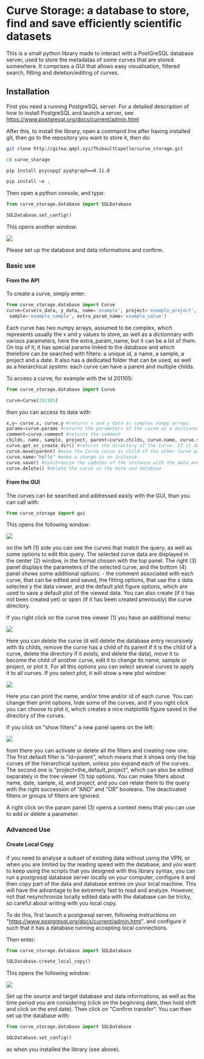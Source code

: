 
# Curve Storage: a database to store, find and save efficiently scientific datasets

This is a small python library made to interact with a PostGreSQL database server, used to store the metadatas of some curves that are stored somewhere. It comprises a GUI that allows easy visualisation, filtered search, fitting and deletion/editing of curves. 

## Installation

First you need a running PostgreSQL server. For a detailed description of how to install PostgreSQL and launch a server, see https://www.postgresql.org/docs/current/admin.html


After this, to install the library, open a command line after having installed git, then go to the repository you want to store it, then do: 

```bash
git clone http://gitea.qmpl.xyz/ThibaultCapelle/curve_storage.git 

cd curve_storage 

pip install psycopg2 pyqtgraph==0.11.0 

pip install –e . 
```
 Then open a python console, and type: 
```python
from curve_storage.database import SQLDatabase 

SQLDatabase.set_config() 
```
This opens another window:

<p>
    <a >
        <img src="./doc/pictures/set_config.png">
    </a>
</p>

Please set up the database and data informations and confirm.
### Basic use

#### From the API
To create a curve, simply enter:
```python
from curve_storage.database import Curve
curve=Curve(x_data, y_data, name='example', project='example_project',
 sample='example_sample', extra_param_name='example_value')
```
 
Each curve has two numpy arrays, assumed to be complex, which represents usually the x and y values to store, as well as a dictionnary with various parameters, here the extra_param_name, but it can be a lot of them. On top of it, it has special params linked to the database and which therefore can be searched with filters: a unique id, a name, a sample, a project and a date. It also has a dedicated folder that can be used, as well as a hierarchical system: each curve can have a parent and multiple childs.

To access a curve, for example with the id 201105: 
```python
from curve_storage.database import Curve 

curve=Curve(201105)
```

then you can access its data with:


```python
x,y= curve.x, curve.y #returns x and y data as complex numpy arrays.
params=curve.params #returns the parameters of the curve as a dictionnary
comment=curve.comment #returns the comment
childs, name, sample, project, parent=curve.childs, curve.name, curve.sample, curve.project #returns the childs, name, sample, project, parent of the curve
curve.get_or_create_dir() #returns the directory of the curve. If it does not exist yet, create it
curve.move(parent) #move the Curve curve as child of the other Curve parent. Note that it also save the curve and the parent
curve.name="hello" #make a change in an instance
curve.save() #synchronize the updates of the instance with the data and database
curve.delete() #delete the curve in the data and database
```

#### From the GUI
The curves can be searched and addressed easily with the GUI, than you can call with:
```python
from curve_storage import gui
```
This opens the following window:
 <p>
    <a >
        <img src="./doc/pictures/GUI.jpg">
    </a>
</p>

on the left (1) side you can see the curves that match the query, as well as some options to edit this query. The selected curve data are displayed in the center (2) window, in the format chosen with the top panel. The right (3) panel displays the parameters of the selected curve, and the bottom (4) panel shows some additional options: - the comment associated with each curve, that can be edited and saved, the fitting options, that use the x data selected y the data viewer, and the default plot figure options, which are used to save a default plot of the viewed data. You can also create (if it has not been created yet) or open (if it has been created previously) the curve directory.

If you right click on the curve tree viewer (1) you have an additional menu:
 <p>
    <a >
        <img src="./doc/pictures/GUI_menu1.jpg">
    </a>
</p>

Here you can delete the curve (it will delete the database entry recursively with its childs, remove the curve has a child of its parent if it is the child of a curve, delete the directory if it exists, and delete the data), move it to become the child of another curve, edit it to change its name, sample or project, or plot it. For all this options you can select several curves to apply it to all curves. If you select plot, it will show a new plot window:

<p>
    <a >
        <img src="./doc/pictures/plot_figure_options.jpg">
    </a>
</p>

Here you can print the name, and/or time and/or id of each curve. You can change their print options, hide some of the curves, and if you right click you can choose to plot it, which creates a nice matplotlib figure saved in the directory of the curves.

If you click on "show filters" a new panel opens on the left:

<p>
    <a >
        <img src="./doc/pictures/filters_edit.jpg">
    </a>
</p>

from there you can activate or delete all the filters and creating new one. The first default filter is "id=parent", which means that it shows only the top curves of the hierarchical system, unless you expand each of the curves. The second one is "project=the_default_project", which can also be edited separately in the tree viewer (1) top options. You can make filters about name, date, sample, id, and project, and you can relate them to the query with the right succession of "AND" and "OR" booleans. The deactivated filters or groups of filters are ignored.

A right click on the param panel (3) opens a context menu that you can use to add or delete a parameter.

### Advanced Use

#### Create Local Copy

if you need to analyse a subset of existing data without using the VPN, or when you are limited by the reading speed with the database, and you want to keep using the scripts that you designed with this library syntax, you can run a postgresql database server locally on your computer, configure it and then copy part of the data and database entries on your local machine. This will have the advantage to be extremely fast to read and analyze. However, not that resynchronize locally edited data with the database can be tricky, so careful about writing with you local copy.

To do this, first launch a postgresql server, following instructions on "https://www.postgresql.org/docs/current/admin.html", and configure it such that it has a database running accepting local connections.

Then enter:

```python
from curve_storage.database import SQLDatabase 

SQLDatabase.create_local_copy()
```

This opens the following window:

<p>
    <a >
        <img src="./doc/pictures/database_copy.png">
    </a>
</p>

Set up the source and target database and data informations, as well as the time period you are considering (click on the beginning date, then hold shift and click on the end date). Then click on "Confirm transfer". You can then set up the database with:

```python
from curve_storage.database import SQLDatabase 

SQLDatabase.set_config()
```

as when you installed the library (see above).


